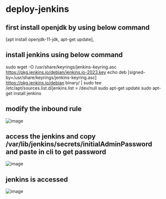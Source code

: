 # deploy-jenkins
## first install openjdk by using below command
[apt install openjdk-11-jdk,
apt-get update],
## install jenkins using below command
sudo wget -O /usr/share/keyrings/jenkins-keyring.asc \
  https://pkg.jenkins.io/debian/jenkins.io-2023.key
echo deb [signed-by=/usr/share/keyrings/jenkins-keyring.asc] \
  https://pkg.jenkins.io/debian binary/ | sudo tee \
  /etc/apt/sources.list.d/jenkins.list > /dev/null
sudo apt-get update
sudo apt-get install jenkins

## modify the inbound rule
![image](https://github.com/iam-harendra/deploy-jenkins/assets/96298529/263d6900-027e-40d4-a9ad-e0a3ffa066c1)
 ## access the jenkins and copy /var/lib/jenkins/secrets/initialAdminPassword and paste in cli to get password
![image](https://github.com/iam-harendra/deploy-jenkins/assets/96298529/441a8dc6-e79b-4bcf-babd-e2757e7cbb43)
## jenkins is accessed
![image](https://github.com/iam-harendra/deploy-jenkins/assets/96298529/245b7506-236d-436f-baeb-f82beb85f2ac)



